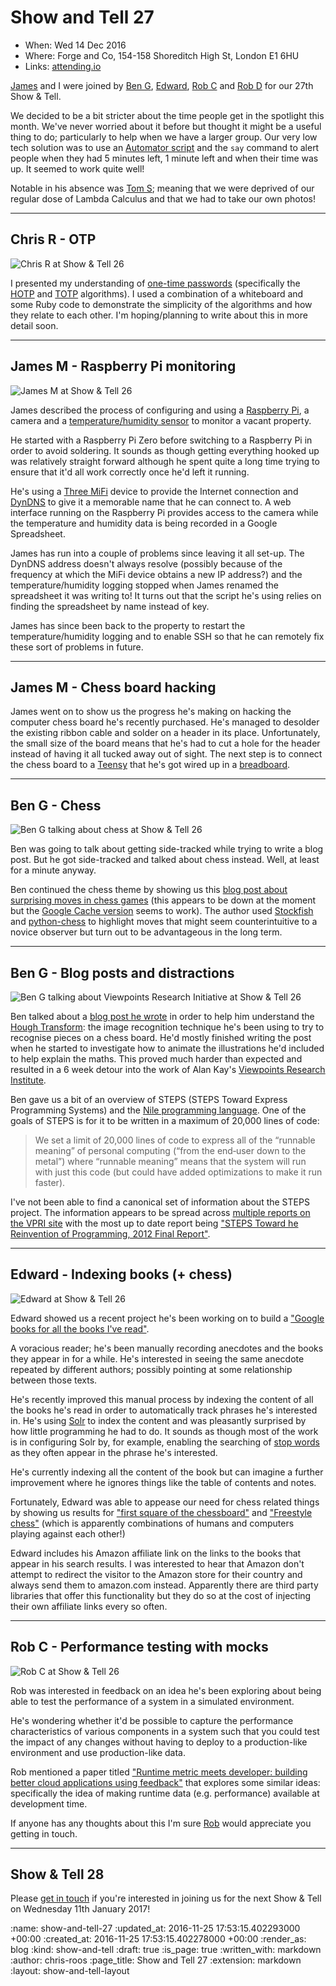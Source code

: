 Show and Tell 27
================

* When: Wed 14 Dec 2016
* Where: Forge and Co, 154-158 Shoreditch High St, London E1 6HU
* Links: [attending.io][attending-io-show-and-tell-27]

[James][james-mead] and I were joined by [Ben G][ben-griffiths], [Edward][edward-betts], [Rob C][rob-chatley] and [Rob D][rob-dupuis] for our 27th Show & Tell.

We decided to be a bit stricter about the time people get in the spotlight this month. We've never worried about it before but thought it might be a useful thing to do; particularly to help when we have a larger group. Our very low tech solution was to use an [Automator script][automator] and the `say` command to alert people when they had 5 minutes left, 1 minute left and when their time was up. It seemed to work quite well!

Notable in his absence was [Tom S][tom-stuart]; meaning that we were deprived of our regular dose of Lambda Calculus and that we had to take our own photos!

[automator]: https://en.wikipedia.org/wiki/List_of_macOS_components#Automator
[ben-griffiths]: https://twitter.com/beng
[edward-betts]: http://edwardbetts.com/
[james-mead]: /james-mead
[rob-chatley]: https://www.doc.ic.ac.uk/~rbc/
[rob-dupuis]: https://github.com/robd
[tom-stuart]: http://codon.com/

---

## Chris R - OTP

![Chris R at Show & Tell 26](/images/blog/2016-12-14-show-and-tell-27-chris-r.jpg)

I presented my understanding of [one-time passwords][otp] (specifically the [HOTP][hotp] and [TOTP][totp] algorithms). I used a combination of a whiteboard and some Ruby code to demonstrate the simplicity of the algorithms and how they relate to each other. I'm hoping/planning to write about this in more detail soon.

[hotp]: https://en.wikipedia.org/wiki/HMAC-based_One-time_Password_Algorithm
[otp]: https://en.wikipedia.org/wiki/One-time_password
[totp]: https://en.wikipedia.org/wiki/Time-based_One-time_Password_Algorithm

---

## James M - Raspberry Pi monitoring

![James M at Show & Tell 26](/images/blog/2016-12-14-show-and-tell-27-james-m.jpg)

James described the process of configuring and using a [Raspberry Pi][raspberry-pi], a camera and a [temperature/humidity sensor][dht22] to monitor a vacant property.

He started with a Raspberry Pi Zero before switching to a Raspberry Pi in order to avoid soldering. It sounds as though getting everything hooked up was relatively straight forward although he spent quite a long time trying to ensure that it'd all work correctly once he'd left it running.

He's using a [Three MiFi][three-mifi] device to provide the Internet connection and [DynDNS][dyndns] to give it a memorable name that he can connect to. A web interface running on the Raspberry Pi provides access to the camera while the temperature and humidity data is being recorded in a Google Spreadsheet.

James has run into a couple of problems since leaving it all set-up. The DynDNS address doesn't always resolve (possibly because of the frequency at which the MiFi device obtains a new IP address?) and the temperature/humidity logging stopped when James renamed the spreadsheet it was writing to! It turns out that the script he's using relies on finding the spreadsheet by name instead of key.

James has since been back to the property to restart the temperature/humidity logging and to enable SSH so that he can remotely fix these sort of problems in future.

[dht22]: https://www.adafruit.com/product/385
[dyndns]: http://dyn.com/dns/
[raspberry-pi]: https://www.raspberrypi.org/
[three-mifi]: http://www.three.co.uk/Store/Mobile_Broadband

---

## James M - Chess board hacking

James went on to show us the progress he's making on hacking the computer chess board he's recently purchased. He's managed to desolder the existing ribbon cable and solder on a header in its place. Unfortunately, the small size of the board means that he's had to cut a hole for the header instead of having it all tucked away out of sight. The next step is to connect the chess board to a [Teensy][teensy] that he's got wired up in a [breadboard][breadboard].

[breadboard]: https://en.wikipedia.org/wiki/Breadboard
[teensy]: https://www.pjrc.com/teensy/

---

## Ben G - Chess

![Ben G talking about chess at Show & Tell 26](/images/blog/2016-12-14-show-and-tell-27-ben-g-chess.jpg)

Ben was going to talk about getting side-tracked while trying to write a blog post. But he got side-tracked and talked about chess instead. Well, at least for a minute anyway.

Ben continued the chess theme by showing us this [blog post about surprising moves in chess games][surprising-moves-in-chess-games] (this appears to be down at the moment but the [Google Cache version][surprising-moves-in-chess-game-cache] seems to work). The author used [Stockfish][stockfish] and [python-chess][python-chess] to highlight moves that might seem counterintuitive to a novice observer but turn out to be advantageous in the long term.

[python-chess]: https://github.com/niklasf/python-chess
[stockfish]: https://stockfishchess.org/
[surprising-moves-in-chess-games]: http://www.60wo.com/uncategorized/13/finding-surprising-moves-in-chess-games.html
[surprising-moves-in-chess-game-cache]: http://webcache.googleusercontent.com/search?q=cache:7Z_mVsRwYqkJ:www.60wo.com/uncategorized/13/finding-surprising-moves-in-chess-games.html+&cd=9&hl=en&ct=clnk&gl=uk

---

## Ben G - Blog posts and distractions

![Ben G talking about Viewpoints Research Initiative at Show & Tell 26](/images/blog/2016-12-14-show-and-tell-27-ben-g-nile.jpg)

Ben talked about a [blog post he wrote][hough-transform-beng] in order to help him understand the [Hough Transform][hough-transform]: the image recognition technique he's been using to try to recognise pieces on a chess board. He'd mostly finished writing the post when he started to investigate how to animate the illustrations he'd included to help explain the maths. This proved much harder than expected and resulted in a 6 week detour into the work of Alan Kay's [Viewpoints Research Institute][vpri].

Ben gave us a bit of an overview of STEPS (STEPS Toward Express Programming Systems) and the [Nile programming language][nile]. One of the goals of STEPS is for it to be written in a maximum of 20,000 lines of code:

> We set a limit of 20,000 lines of code to express all of the “runnable meaning” of personal computing (“from the end‐user down to the metal”) where “runnable meaning” means that the system will run with just this code (but could have added optimizations to make it run faster).

I've not been able to find a canonical set of information about the STEPS project. The information appears to be spread across [multiple reports on the VPRI site][vpri-writings] with the most up to date report being ["STEPS Toward he Reinvention of Programming, 2012 Final Report"][steps-2012].

[hough-transform-beng]: https://techbelly.github.io/writing/Hough-Transform/
[hough-transform]: https://en.wikipedia.org/wiki/Hough_transform
[nile]: https://github.com/damelang/nile
[steps-2012]: http://www.vpri.org/pdf/tr2012001_steps.pdf
[vpri]: http://www.vpri.org/
[vpri-writings]: http://www.vpri.org/html/writings.php

---

## Edward - Indexing books (+ chess)

![Edward at Show & Tell 26](/images/blog/2016-12-14-show-and-tell-27-edward.jpg)

Edward showed us a recent project he's been working on to build a ["Google books for all the books I've read"][monograph].

A voracious reader; he's been manually recording anecdotes and the books they appear in for a while. He's interested in seeing the same anecdote repeated by different authors; possibly pointing at some relationship between those texts.

He's recently improved this manual process by indexing the content of all the books he's read in order to automatically track phrases he's interested in.  He's using [Solr][solr] to index the content and was pleasantly surprised by how little programming he had to do. It sounds as though most of the work is in configuring Solr by, for example, enabling the searching of [stop words][stop-words] as they often appear in the phrase he's interested.

He's currently indexing all the content of the book but can imagine a further improvement where he ignores things like the table of contents and notes.

Fortunately, Edward was able to appease our need for chess related things by showing us results for ["first square of the chessboard"][first-square-of-the-chessboard] and ["Freestyle chess"][freestyle-chess] (which is apparently combinations of humans and computers playing against each other!)

Edward includes his Amazon affiliate link on the links to the books that appear in his search results. I was interested to hear that Amazon don't attempt to redirect the visitor to the Amazon store for their country and always send them to amazon.com instead. Apparently there are third party libraries that offer this functionality but they do so at the cost of injecting their own affiliate links every so often.

[first-square-of-the-chessboard]: https://edwardbetts.com/monograph/first_square_of_the_chessboard
[freestyle-chess]: https://edwardbetts.com/monograph/Freestyle_chess
[monograph]: https://edwardbetts.com/monograph/
[solr]: http://lucene.apache.org/solr/
[stop-words]: https://en.wikipedia.org/wiki/Stop_words

---

## Rob C - Performance testing with mocks

![Rob C at Show & Tell 26](/images/blog/2016-12-14-show-and-tell-27-rob-c.jpg)

Rob was interested in feedback on an idea he's been exploring about being able to test the performance of a system in a simulated environment.

He's wondering whether it'd be possible to capture the performance characteristics of various components in a system such that you could test the impact of any changes without having to deploy to a production-like environment and use production-like data.

Rob mentioned a paper titled ["Runtime metric meets developer: building better cloud applications using feedback"][runtime-metrics] that explores some similar ideas: specifically the idea of making runtime data (e.g. performance) available at development time.

If anyone has any thoughts about this I'm sure [Rob][rob-chatley] would appreciate you getting in touch.

[runtime-metrics]: https://scholar.google.co.uk/citations?view_op=view_citation&hl=en&user=fj5MiWsAAAAJ&citation_for_view=fj5MiWsAAAAJ:MXK_kJrjxJIC

---

## Show & Tell 28

Please [get in touch][contact] if you're interested in joining us for the next Show & Tell on Wednesday 11th January 2017!

[attending-io-show-and-tell-27]: https://attending.io/events/gfr-show-and-tell-27/
[contact]: /contact

:name: show-and-tell-27
:updated_at: 2016-11-25 17:53:15.402293000 +00:00
:created_at: 2016-11-25 17:53:15.402278000 +00:00
:render_as: blog
:kind: show-and-tell
:draft: true
:is_page: true
:written_with: markdown
:author: chris-roos
:page_title: Show and Tell 27
:extension: markdown
:layout: show-and-tell-layout
